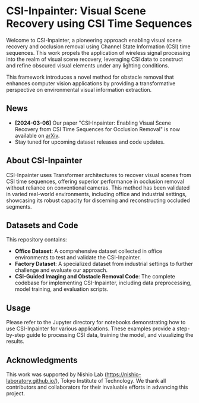 # CSI-Inpainter: Visual Scene Recovery using CSI Time Sequences

Welcome to CSI-Inpainter, a pioneering approach enabling visual scene recovery and occlusion removal using Channel State Information (CSI) time sequences. This work propels the application of wireless signal processing into the realm of visual scene recovery, leveraging CSI data to construct and refine obscured visual elements under any lighting conditions.

This framework introduces a novel method for obstacle removal that enhances computer vision applications by providing a transformative perspective on environmental visual information extraction.

## News

- **[2024-03-06]** Our paper "CSI-Inpainter: Enabling Visual Scene Recovery from CSI Time Sequences for Occlusion Removal" is now available on [arXiv](https://arxiv.org/abs/2305.05385v3).
- Stay tuned for upcoming dataset releases and code updates.

## About CSI-Inpainter

CSI-Inpainter uses Transformer architectures to recover visual scenes from CSI time sequences, offering superior performance in occlusion removal without reliance on conventional cameras. This method has been validated in varied real-world environments, including office and industrial settings, showcasing its robust capacity for discerning and reconstructing occluded segments.

## Datasets and Code

This repository contains:
- **Office Dataset**: A comprehensive dataset collected in office environments to test and validate the CSI-Inpainter.
- **Factory Dataset**: A specialized dataset from industrial settings to further challenge and evaluate our approach.
- **CSI-Guided Imaging and Obstacle Removal Code**: The complete codebase for implementing CSI-Inpainter, including data preprocessing, model training, and evaluation scripts.

## Usage
Please refer to the Jupyter directory for notebooks demonstrating how to use CSI-Inpainter for various applications. These examples provide a step-by-step guide to processing CSI data, training the model, and visualizing the results.

## Acknowledgments
This work was supported by Nishio Lab (https://nishio-laboratory.github.io/), Tokyo Institute of Technology. We thank all contributors and collaborators for their invaluable efforts in advancing this project.


